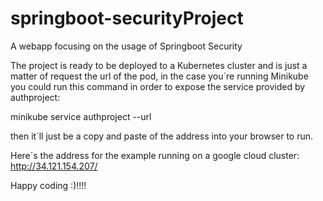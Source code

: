 # springboot-securityProject
A webapp focusing on the usage of Springboot Security

The project is ready to be deployed to a Kubernetes cluster and is just a matter of request the url of the pod, in the case you´re running Minikube you could run this command in order to expose the service provided by authproject:

minikube service authproject --url

then it´ll just be a copy and paste of the address into your browser to run.

Here´s the address for the example running on a google cloud cluster:
http://34.121.154.207/

Happy coding :)!!!!
